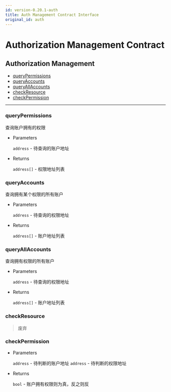 ```yaml
---
id: version-0.20.1-auth
title: Auth Management Contract Interface
original_id: auth
---
```


# Authorization Management Contract

<h2 class="hover-list">Authorization Management</h2>

- [queryPermissions](#queryPermissions)
- [queryAccounts](#queryAccounts)
- [queryAllAccounts](#queryAllAccounts)
- [checkResource](#checkResource)
- [checkPermission](#checkPermission)

* * *

### queryPermissions

查询账户拥有的权限

- Parameters
    
    `address` - 待查询的账户地址

- Returns
    
    `address[]` - 权限地址列表

### queryAccounts

查询拥有某个权限的所有账户

- Parameters
    
    `address` - 待查询的权限地址

- Returns
    
    `address[]` - 账户地址列表

### queryAllAccounts

查询拥有权限的所有账户

- Parameters
    
    `address` - 待查询的权限地址

- Returns
    
    `address[]` - 账户地址列表

### checkResource

> 废弃

### checkPermission

- Parameters
    
    `address` - 待判断的账户地址 `address` - 待判断的权限地址

- Returns
    
    `bool` - 账户拥有权限则为真，反之则反